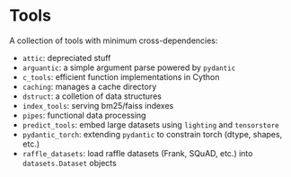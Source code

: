 # Tools

A collection of tools with minimum cross-dependencies:

- `attic`: depreciated stuff
- `arguantic`: a simple argument parse powered by `pydantic`
- `c_tools`: efficient function implementations in Cython
- `caching`: manages a cache directory
- `dstruct`: a colletion of data structures
- `index_tools`: serving bm25/faiss indexes
- `pipes`: functional data processing
- `predict_tools`: embed large datasets using `lighting` and `tensorstore`
- `pydantic_torch`: extending `pydantic` to constrain torch (dtype, shapes, etc.)
- `raffle_datasets`: load raffle datasets (Frank, SQuAD, etc.) into `datasets.Dataset` objects
